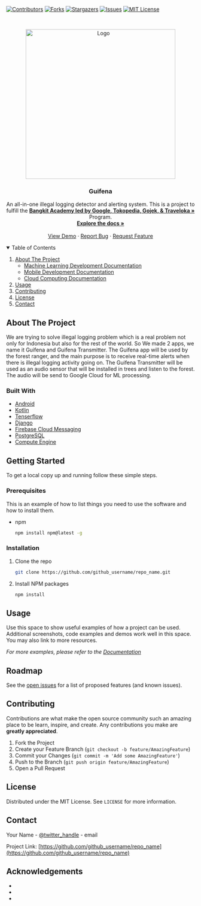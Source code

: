 [![Contributors][contributors-shield]][contributors-url]
[![Forks][forks-shield]][forks-url]
[![Stargazers][stars-shield]][stars-url]
[![Issues][issues-shield]][issues-url]
[![MIT License][license-shield]][license-url]

<!-- PROJECT LOGO -->
<br />
<p align="center">
  <a href="https://github.com/bangkit-cap0423/Guifena">
    <img src="https://i.imgur.com/s3lsaLj.png" alt="Logo" width="400dp">
  </a>

  <h3 align="center">Guifena</h3>

  <p align="center">
  An all-in-one illegal logging detector and alerting system.
   This is a project to fulfill the  <a href="https://grow.google/intl/id_id/bangkit/"><strong>Bangkit Academy led by Google, Tokopedia, Gojek, & Traveloka »</strong></a>
   Program.
    <br />
    <a href="https://github.com/bangkit-cap0423/Guifena"><strong>Explore the docs »</strong></a>
    <br />
    <br />
    <a href="https://github.com/bangkit-cap0423/Guifena">View Demo</a>
    ·
    <a href="https://github.com/bangkit-cap0423/Guifena">Report Bug</a>
    ·
    <a href="https://github.com/bangkit-cap0423/Guifena/issues">Request Feature</a>
  </p>
</p>



<!-- TABLE OF CONTENTS -->
<details open="open">
  <summary>Table of Contents</summary>
  <ol>
    <li>
      <a href="#about-the-project">About The Project</a>
      <ul>
        <li><a href="#machine-learning-development-documentation">Machine Learning Development Documentation</a></li>
        <li><a href="#mobile-development-documentation">Mobile Development Documentation</a></li>
        <li><a href="#cloud-computing-documentation">Cloud Computing Documentation</a></li>
      </ul>
    </li>
    <li><a href="#usage">Usage</a></li>
    <li><a href="#contributing">Contributing</a></li>
    <li><a href="#license">License</a></li>
    <li><a href="#contact">Contact</a></li>
  </ol>
</details>



<!-- ABOUT THE PROJECT -->

## About The Project

We are trying to solve illegal logging problem which is a real problem not only for Indonesia but also for the rest of the world. So We made 2 apps, we name it Guifena and Guifena Transmitter. The Guifena app will be used by the forest ranger, and the main purpose is to receive real-time alerts when there is illegal logging activity going on. The Guifena Transmitter will be used as an audio sensor that will be installed in trees and listen to the forest. The audio will be send to Google Cloud for ML processing.

### Built With

- [Android](https://www.android.com/)
- [Kotlin](https://kotlinlang.org/)
- [Tenserflow](https://www.tensorflow.org/)
- [Django](https://www.djangoproject.com/)
- [Firebase Cloud Messaging](https://firebase.google.com/docs/cloud-messaging)
- [PostgreSQL](https://www.postgresql.org/)
- [Compute Engine](https://cloud.google.com/compute)

<!-- GETTING STARTED -->

## Getting Started

To get a local copy up and running follow these simple steps.

### Prerequisites

This is an example of how to list things you need to use the software and how to install them.

- npm
  ```sh
  npm install npm@latest -g
  ```

### Installation

1. Clone the repo
   ```sh
   git clone https://github.com/github_username/repo_name.git
   ```
2. Install NPM packages
   ```sh
   npm install
   ```

<!-- USAGE EXAMPLES -->

## Usage

Use this space to show useful examples of how a project can be used. Additional screenshots, code examples and demos work well in this space. You may also link to more resources.

_For more examples, please refer to the [Documentation](https://example.com)_

<!-- ROADMAP -->

## Roadmap

See the [open issues](https://github.com/github_username/repo_name/issues) for a list of proposed features (and known issues).

<!-- CONTRIBUTING -->

## Contributing

Contributions are what make the open source community such an amazing place to be learn, inspire, and create. Any contributions you make are **greatly appreciated**.

1. Fork the Project
2. Create your Feature Branch (`git checkout -b feature/AmazingFeature`)
3. Commit your Changes (`git commit -m 'Add some AmazingFeature'`)
4. Push to the Branch (`git push origin feature/AmazingFeature`)
5. Open a Pull Request

<!-- LICENSE -->

## License

Distributed under the MIT License. See `LICENSE` for more information.

<!-- CONTACT -->

## Contact

Your Name - [@twitter_handle](https://twitter.com/twitter_handle) - email

Project Link: [https://github.com/github_username/repo_name](https://github.com/github_username/repo_name)

<!-- ACKNOWLEDGEMENTS -->

## Acknowledgements

- []()
- []()
- []()

<!-- MARKDOWN LINKS & IMAGES -->
<!-- https://www.markdownguide.org/basic-syntax/#reference-style-links -->

[contributors-shield]: https://img.shields.io/github/contributors/github_username/repo.svg?style=for-the-badge
[contributors-url]: https://github.com/github_username/repo/graphs/contributors
[forks-shield]: https://img.shields.io/github/forks/github_username/repo.svg?style=for-the-badge
[forks-url]: https://github.com/github_username/repo/network/members
[stars-shield]: https://img.shields.io/github/stars/github_username/repo.svg?style=for-the-badge
[stars-url]: https://github.com/github_username/repo/stargazers
[issues-shield]: https://img.shields.io/github/issues/github_username/repo.svg?style=for-the-badge
[issues-url]: https://github.com/github_username/repo/issues
[license-shield]: https://img.shields.io/github/license/github_username/repo.svg?style=for-the-badge
[license-url]: https://github.com/github_username/repo/blob/master/LICENSE.txt
[linkedin-shield]: https://img.shields.io/badge/-LinkedIn-black.svg?style=for-the-badge&logo=linkedin&colorB=555
[linkedin-url]: https://linkedin.com/in/github_username
